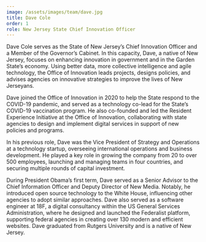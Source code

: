 ```yaml
---
image: /assets/images/team/dave.jpg
title: Dave Cole
order: 1
role: New Jersey State Chief Innovation Officer
---
```


Dave Cole serves as the State of New Jersey’s Chief Innovation Officer and a Member of the Governor’s Cabinet. In this capacity, Dave, a native of New Jersey, focuses on enhancing innovation in government and in the Garden State’s economy. Using better data, more collective intelligence and agile technology, the Office of Innovation leads projects, designs policies, and advises agencies on innovative strategies to improve the lives of New Jerseyans.

Dave joined the Office of Innovation in 2020 to help the State respond to the COVID-19
pandemic, and served as a technology co-lead for the State’s COVID-19 vaccination program. He also co-founded and led the Resident Experience Initiative at the Office of Innovation, collaborating with state agencies to design and implement digital services in support of new policies and programs.

In his previous role, Dave was the Vice President of Strategy and Operations at a technology startup, overseeing international operations and business development. He played a key role in growing the company from 20 to over 500 employees, launching and managing teams in four countries, and securing multiple rounds of capital investment.


During President Obama’s first term, Dave served as a Senior Advisor to the Chief Information Officer and Deputy Director of New Media. Notably, he introduced open source technology to the White House, influencing other agencies to adopt similar approaches. Dave also served as a software engineer at 18F, a digital consultancy within the US General Services Administration, where he designed and launched the Federalist platform, supporting federal agencies in creating over 130 modern and efficient websites.
Dave graduated from Rutgers University and is a native of New Jersey.

